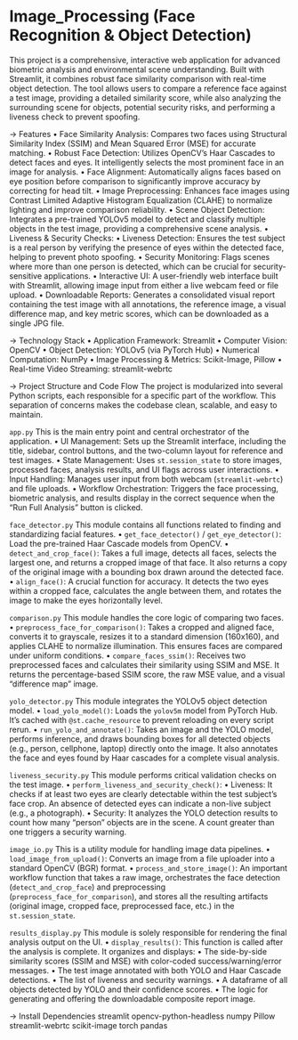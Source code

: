 # Image_Processing (Face Recognition & Object Detection)

This project is a comprehensive, interactive web application for advanced biometric analysis and environmental scene understanding. Built with Streamlit, it combines robust face similarity comparison with real-time object detection. The tool allows users to compare a reference face against a test image, providing a detailed similarity score, while also analyzing the surrounding scene for objects, potential security risks, and performing a liveness check to prevent spoofing.

-> Features
	•	Face Similarity Analysis: Compares two faces using Structural Similarity Index (SSIM) and Mean Squared Error (MSE) for accurate matching.
	•	Robust Face Detection: Utilizes OpenCV’s Haar Cascades to detect faces and eyes. It intelligently selects the most prominent face in an image for analysis.
	•	Face Alignment: Automatically aligns faces based on eye position before comparison to significantly improve accuracy by correcting for head tilt.
	•	Image Preprocessing: Enhances face images using Contrast Limited Adaptive Histogram Equalization (CLAHE) to normalize lighting and improve comparison reliability.
	•	Scene Object Detection: Integrates a pre-trained YOLOv5 model to detect and classify multiple objects in the test image, providing a comprehensive scene analysis.
	•	Liveness & Security Checks:
	•	Liveness Detection: Ensures the test subject is a real person by verifying the presence of eyes within the detected face, helping to prevent photo spoofing.
	•	Security Monitoring: Flags scenes where more than one person is detected, which can be crucial for security-sensitive applications.
	•	Interactive UI: A user-friendly web interface built with Streamlit, allowing image input from either a live webcam feed or file upload.
	•	Downloadable Reports: Generates a consolidated visual report containing the test image with all annotations, the reference image, a visual difference map, and key metric scores, which can be downloaded as a single JPG file.

 -> Technology Stack
	•	Application Framework: Streamlit
	•	Computer Vision: OpenCV
	•	Object Detection: YOLOv5 (via PyTorch Hub)
	•	Numerical Computation: NumPy
	•	Image Processing & Metrics: Scikit-Image, Pillow
	•	Real-time Video Streaming: streamlit-webrtc

 -> Project Structure and Code Flow
The project is modularized into several Python scripts, each responsible for a specific part of the workflow. This separation of concerns makes the codebase clean, scalable, and easy to maintain.

`app.py`
This is the main entry point and central orchestrator of the application.
	•	UI Management: Sets up the Streamlit interface, including the title, sidebar, control buttons, and the two-column layout for reference and test images.
	•	State Management: Uses `st.session_state` to store images, processed faces, analysis results, and UI flags across user interactions.
	•	Input Handling: Manages user input from both webcam (`streamlit-webrtc`) and file uploads.
	•	Workflow Orchestration: Triggers the face processing, biometric analysis, and results display in the correct sequence when the “Run Full Analysis” button is clicked.

`face_detector.py`
This module contains all functions related to finding and standardizing facial features.
	•	`get_face_detector()` / `get_eye_detector()`: Load the pre-trained Haar Cascade models from OpenCV.
	•	`detect_and_crop_face()`: Takes a full image, detects all faces, selects the largest one, and returns a cropped image of that face. It also returns a copy of the original image with a bounding box drawn around the detected face.
	•	`align_face()`: A crucial function for accuracy. It detects the two eyes within a cropped face, calculates the angle between them, and rotates the image to make the eyes horizontally level.

`comparison.py`
This module handles the core logic of comparing two faces.
	•	`preprocess_face_for_comparison()`: Takes a cropped and aligned face, converts it to grayscale, resizes it to a standard dimension (160x160), and applies CLAHE to normalize illumination. This ensures faces are compared under uniform conditions.
	•	`compare_faces_ssim()`: Receives two preprocessed faces and calculates their similarity using SSIM and MSE. It returns the percentage-based SSIM score, the raw MSE value, and a visual “difference map” image.
 
`yolo_detector.py`
This module integrates the YOLOv5 object detection model.
	•	`load_yolo_model()`: Loads the `yolov5m` model from PyTorch Hub. It’s cached with `@st.cache_resource` to prevent reloading on every script rerun.
	•	`run_yolo_and_annotate()`: Takes an image and the YOLO model, performs inference, and draws bounding boxes for all detected objects (e.g., person, cellphone, laptop) directly onto the image. It also annotates the face and eyes found by Haar cascades for a complete visual analysis.
 
`liveness_security.py`
This module performs critical validation checks on the test image.
	•	`perform_liveness_and_security_check()`:
	•	Liveness: It checks if at least two eyes are clearly detectable within the test subject’s face crop. An absence of detected eyes can indicate a non-live subject (e.g., a photograph).
	•	Security: It analyzes the YOLO detection results to count how many “person” objects are in the scene. A count greater than one triggers a security warning.

`image_io.py`
This is a utility module for handling image data pipelines.
	•	`load_image_from_upload()`: Converts an image from a file uploader into a standard OpenCV (BGR) format.
	•	`process_and_store_image()`: An important workflow function that takes a raw image, orchestrates the face detection (`detect_and_crop_face`) and preprocessing (`preprocess_face_for_comparison`), and stores all the resulting artifacts (original image, cropped face, preprocessed face, etc.) in the `st.session_state`.
 
`results_display.py`
This module is solely responsible for rendering the final analysis output on the UI.
	•	`display_results()`: This function is called after the analysis is complete. It organizes and displays:
	•	The side-by-side similarity scores (SSIM and MSE) with color-coded success/warning/error messages.
	•	The test image annotated with both YOLO and Haar Cascade detections.
	•	The list of liveness and security warnings.
	•	A dataframe of all objects detected by YOLO and their confidence scores.
	•	The logic for generating and offering the downloadable composite report image.

-> Install Dependencies
streamlit
opencv-python-headless
numpy
Pillow
streamlit-webrtc
scikit-image
torch
pandas
 
